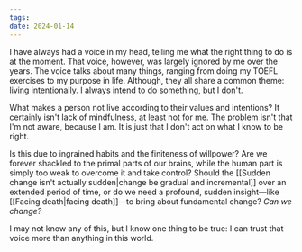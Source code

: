 ```yaml
---
tags: 
date: 2024-01-14
---
```

I have always had a voice in my head, telling me what the right thing to do is at the moment. That voice, however, was largely ignored by me over the years. The voice talks about many things, ranging from doing my TOEFL exercises to my purpose in life. Although, they all share a common theme: living intentionally. I always intend to do something, but I don't.

What makes a person not live according to their values and intentions? It certainly isn't lack of mindfulness, at least not for me. The problem isn't that I'm not aware, because I am. It is just that I don't act on what I know to be right.

Is this due to ingrained habits and the finiteness of willpower? Are we forever shackled to the primal parts of our brains, while the human part is simply too weak to overcome it and take control? Should the [[Sudden change isn't actually sudden|change be gradual and incremental]] over an extended period of time, or do we need a profound, sudden insight—like [[Facing death|facing death]]—to bring about fundamental change? _Can we change?_

I may not know any of this, but I know one thing to be true: I can trust that voice more than anything in this world.
